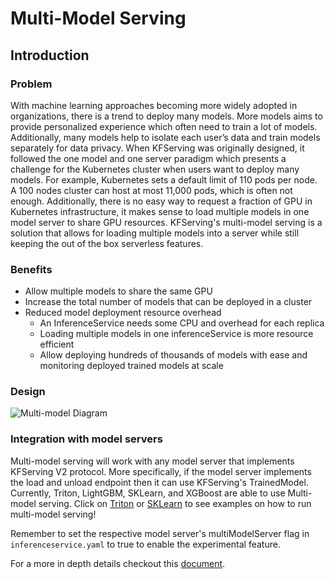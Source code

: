 # Multi-Model Serving
## Introduction

### Problem

With machine learning approaches becoming more widely adopted in organizations, there is a trend to deploy many models. More models aims to provide personalized experience which often need to train a lot of models. Additionally, many models help to isolate each user’s data and train models separately for data privacy.
When KFServing was originally designed, it followed the one model and one server paradigm which presents a challenge for the Kubernetes cluster when users want to deploy many models.
For example, Kubernetes sets a default limit of 110 pods per node. A 100 nodes cluster can host at most 11,000 pods, which is often not enough.
Additionally, there is no easy way to request a fraction of GPU in Kubernetes infrastructure, it makes sense to load multiple models in one model server to share GPU resources. KFServing's multi-model serving is a solution that allows for loading multiple models into a server while still keeping the out of the box serverless features.

### Benefits
- Allow multiple models to share the same GPU
- Increase the total number of models that can be deployed in a cluster
- Reduced model deployment resource overhead
    - An InferenceService needs some CPU and overhead for each replica
    - Loading multiple models in one inferenceService is more resource efficient
    - Allow deploying hundreds of thousands of models with ease and monitoring deployed trained models at scale

### Design
![Multi-model Diagram](./diagrams/mms-design.png)

### Integration with model servers
Multi-model serving will work with any model server that implements KFServing V2 protocol. More specifically, if the model server implements the load and unload endpoint then it can use KFServing's TrainedModel.
Currently, Triton, LightGBM, SKLearn, and XGBoost are able to use Multi-model serving. Click on [Triton](https://github.com/kubeflow/kfserving/tree/master/docs/samples/v1beta1/triton/multimodel) or [SKLearn](https://github.com/kubeflow/kfserving/tree/master/docs/samples/v1beta1/sklearn/v1/multimodel) to see examples on how to run multi-model serving!


Remember to set the respective model server's multiModelServer flag in `inferenceservice.yaml` to true to enable the experimental feature.

For a more in depth details checkout this [document](https://docs.google.com/document/d/11qETyR--oOIquQke-DCaLsZY75vT1hRu21PesSUDy7o).
